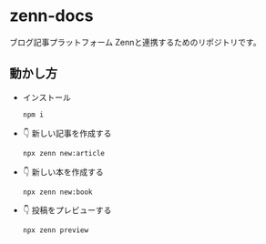 # zenn-docs
ブログ記事プラットフォーム Zennと連携するためのリポジトリです。

## 動かし方

- インストール

  ```bash
  npm i
  ```

- 👇  新しい記事を作成する

  ```bash
  npx zenn new:article
  ```

- 👇  新しい本を作成する

  ```bash
  npx zenn new:book
  ```

- 👇  投稿をプレビューする

  ```bash
  npx zenn preview
  ```
